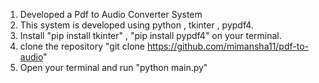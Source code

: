 1. Developed a Pdf to Audio Converter System
2. This system is developed using python , tkinter , pypdf4.
3. Install "pip install tkinter" , "pip install pypdf4" on your terminal.
4. clone the repository "git clone https://github.com/mimansha11/pdf-to-audio"
5. Open your terminal and run "python main.py"
